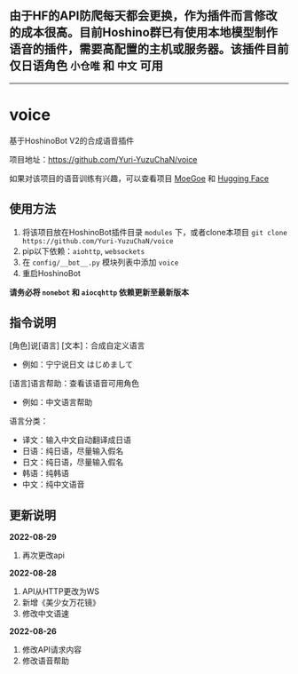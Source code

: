 ## 由于HF的API防爬每天都会更换，作为插件而言修改的成本很高。目前Hoshino群已有使用本地模型制作语音的插件，需要高配置的主机或服务器。该插件目前仅日语角色 `小仓唯` 和 `中文` 可用

--- 

# voice
基于HoshinoBot V2的合成语音插件

项目地址：https://github.com/Yuri-YuzuChaN/voice

如果对该项目的语音训练有兴趣，可以查看项目 [MoeGoe](https://github.com/CjangCjengh/MoeGoe) 和 [Hugging Face](https://huggingface.co/spaces/skytnt/moe-japanese-tts)

## 使用方法

1. 将该项目放在HoshinoBot插件目录 `modules` 下，或者clone本项目 `git clone https://github.com/Yuri-YuzuChaN/voice`
2. pip以下依赖：`aiohttp`, `websockets`
3. 在 `config/__bot__.py` 模块列表中添加 `voice`
4. 重启HoshinoBot

**请务必将 `nonebot` 和 `aiocqhttp` 依赖更新至最新版本**

## 指令说明

[角色]说[语言] [文本]：合成自定义语言

- 例如：宁宁说日文 はじめまして

[语言]语言帮助：查看该语音可用角色

- 例如：中文语言帮助

语言分类：

- 译文：输入中文自动翻译成日语
- 日语：纯日语，尽量输入假名
- 日文：纯日语，尽量输入假名
- 韩语：纯韩语
- 中文：纯中文语音

## 更新说明

**2022-08-29**

1. 再次更改api

**2022-08-28**

1. API从HTTP更改为WS
2. 新增《美少女万花镜》
3. 修改中文语速

**2022-08-26**

1. 修改API请求内容
2. 修改语音帮助

